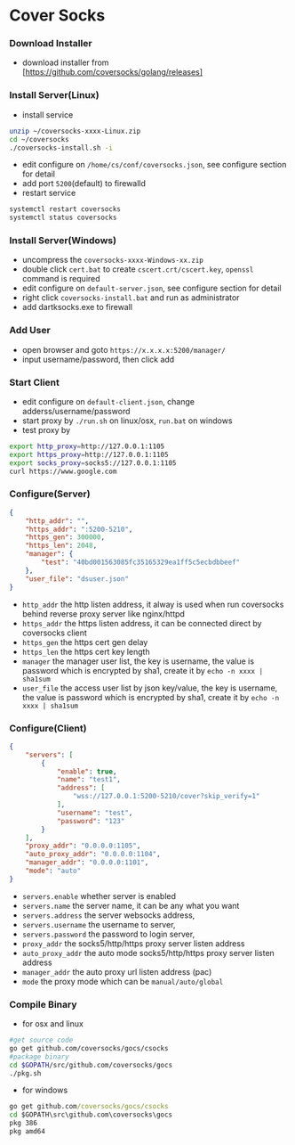 Cover Socks
===

### Download Installer
* download installer from [https://github.com/coversocks/golang/releases]

### Install Server(Linux)
* install service
```.sh
unzip ~/coversocks-xxxx-Linux.zip
cd ~/coversocks
./coversocks-install.sh -i
```
* edit configure on `/home/cs/conf/coversocks.json`, see configure section for detail
* add port `5200`(default) to firewalld
* restart service
```.sh
systemctl restart coversocks
systemctl status coversocks
```

### Install Server(Windows)
* uncompress the `coversocks-xxxx-Windows-xx.zip`
* double click `cert.bat` to create `cscert.crt/cscert.key`, `openssl` command is required
* edit configure on `default-server.json`, see configure section for detail
* right click `coversocks-install.bat` and run as administrator
* add dartksocks.exe to firewall


### Add User
* open browser and goto `https://x.x.x.x:5200/manager/`
* input username/password, then click add

### Start Client
* edit configure on `default-client.json`, change adderss/username/password
* start proxy by `./run.sh` on linux/osx, `run.bat` on windows
* test proxy by
```.sh
export http_proxy=http://127.0.0.1:1105
export https_proxy=http://127.0.0.1:1105
export socks_proxy=socks5://127.0.0.1:1105
curl https://www.google.com
```

### Configure(Server)
```.json
{
    "http_addr": "",
    "https_addr": ":5200-5210",
    "https_gen": 300000,
    "https_len": 2048,
    "manager": {
        "test": "40bd001563085fc35165329ea1ff5c5ecbdbbeef"
    },
    "user_file": "dsuser.json"
}
```
* `http_addr` the http listen address, it alway is used when run coversocks behind reverse proxy server like nginx/httpd
* `https_addr` the https listen address, it can be connected direct by coversocks client
* `https_gen` the https cert gen delay
* `https_len` the https cert key length
* `manager` the manager user list, the key is username, the value is password which is encrypted by sha1, create it by `echo -n xxxx | sha1sum`
* `user_file` the access user list by json key/value, the key is username, the value is password which is encrypted by sha1, create it by `echo -n xxxx | sha1sum`

### Configure(Client)
```.json
{
    "servers": [
        {
            "enable": true,
            "name": "test1",
            "address": [
                "wss://127.0.0.1:5200-5210/cover?skip_verify=1"
            ],
            "username": "test",
            "password": "123"
        }
    ],
    "proxy_addr": "0.0.0.0:1105",
    "auto_proxy_addr": "0.0.0.0:1104",
    "manager_addr": "0.0.0.0:1101",
    "mode": "auto"
}
```
* `servers.enable` whether server is enabled
* `servers.name` the server name, it can be any what you want
* `servers.address` the server websocks address,
* `servers.username` the username to server,
* `servers.password` the password to login server,
* `proxy_addr` the socks5/http/https proxy server listen address
* `auto_proxy_addr` the auto mode socks5/http/https proxy server listen address
* `manager_addr` the auto proxy url listen address (pac)
* `mode` the proxy mode which can be `manual/auto/global`

### Compile Binary
* for osx and linux
```.sh
#get source code
go get github.com/coversocks/gocs/csocks
#package binary
cd $GOPATH/src/github.com/coversocks/gocs
./pkg.sh
```
* for windows
```.bat
go get github.com/coversocks/gocs/csocks
cd $GOPATH\src\github.com\coversocks\gocs
pkg 386
pkg amd64
```

